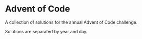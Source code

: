 # Advent of Code
A collection of solutions for the annual Advent of Code challenge.

Solutions are separated by year and day.
